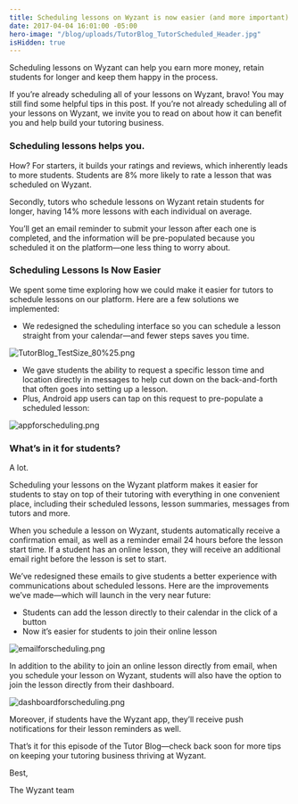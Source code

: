 ```yaml
---
title: Scheduling lessons on Wyzant is now easier (and more important) than ever.
date: 2017-04-04 16:01:00 -05:00
hero-image: "/blog/uploads/TutorBlog_TutorScheduled_Header.jpg"
isHidden: true
---
```


Scheduling lessons on Wyzant can help you earn more money, retain students for longer and keep them happy in the process. 

If you’re already scheduling all of your lessons on Wyzant, bravo! You may still find some helpful tips in this post. If you’re not already scheduling all of your lessons on Wyzant, we invite you to read on about how it can benefit you and help build your tutoring business.

### Scheduling lessons helps you.

How? For starters, it builds your ratings and reviews, which inherently leads to more students. Students are 8% more likely to rate a lesson that was scheduled on Wyzant.

Secondly, tutors who schedule lessons on Wyzant retain students for longer, having 14% more lessons with each individual on average.

You’ll get an email reminder to submit your lesson after each one is completed, and the information will be pre-populated because you scheduled it on the platform—one less thing to worry about.

### Scheduling Lessons Is Now Easier 
We spent some time exploring how we could make it easier for tutors to schedule lessons on our platform. Here are a few solutions we implemented:
* We redesigned the scheduling interface so you can schedule a lesson straight from your calendar—and fewer steps saves you time. 

![TutorBlog_TestSize_80%25.png](/blog/uploads/TutorBlog_TestSize_80%25.png)

* We gave students the ability to request a specific lesson time and location directly in messages to help cut down on the back-and-forth that often goes into setting up a lesson. 
* Plus, Android app users can tap on this request to pre-populate a scheduled lesson:

![appforscheduling.png](/blog/uploads/appforscheduling.png)

### What’s in it for students?
A lot. 

Scheduling your lessons on the Wyzant platform makes it easier for students to stay on top of their tutoring with everything in one convenient place, including their scheduled lessons, lesson summaries, messages from tutors and more.  

When you schedule a lesson on Wyzant, students automatically receive a confirmation email, as well as a reminder email 24 hours before the lesson start time. If a student has an online lesson, they will receive an additional email right before the lesson is set to start.

We’ve redesigned these emails to give students a better experience with communications about scheduled lessons. Here are the improvements we’ve made—which will launch in the very near future:
* Students can add the lesson directly to their calendar in the click of a button
* Now it’s easier for students to join their online lesson 

![emailforscheduling.png](/blog/uploads/emailforscheduling.png)

In addition to the ability to join an online lesson directly from email, when you schedule your lesson on Wyzant, students will also have the option to join the lesson directly from their dashboard.

![dashboardforscheduling.png](/blog/uploads/dashboardforscheduling.png)


Moreover, if students have the Wyzant app, they’ll receive push notifications for their lesson reminders as well. 

That’s it for this episode of the Tutor Blog—check back soon for more tips on keeping your tutoring business thriving at Wyzant.

Best,

The Wyzant team
